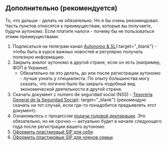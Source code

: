 ## Дополнительно (рекомендуется)

То, что дальше - делать не обязательно. Но я бы очень рекомендовал. Часть пунктов относятся к преимуществам, которые
вы получаете, будучи аутономо. Если платите налоги - почему бы не пользоваться этими преимуществами.

1. Подписаться на телеграм канал [Autonomo & SL](https://bit.ly/autonomo-and-sl-channel){:target="_blank"} - чтобы 
   быть в курсе важных новостей и регулярно получать полезную информацию.
2. Закрыть аналог аутономо в другой стране, если он есть (например, ФОП в Украине).
    - Обязательно ли это делать, до или после регистрации аутономо - лучше узнать у специалиста. По опыту большинства
      могу сказать, что логично было бы закрыть подобный вид экономической деятельности в другой стране.
3. Скачать документ с numero de seguridad social (NSS) -
   [Tesorería General de la Seguridad Social](https://portal.seg-social.gob.es/wps/portal/importass/importass/bienvenida){:
   target="_blank"} (рекомендую скачать на тот случай, если где-то понадобится предъявлять этот документ).
4. Ознакомьтесь с процессом [подачи годовой декларации](#годовая-декларация-renta). Это обязательно, но не срочно — актуально будет в начале следующего года после регистрации вашего аутономо.
5. [Оформить пластиковый SIP для себя](#оформление-пластикового-sip-для-себя).
6. [Оформить пластиковые SIP для членов семьи](#оформление-пластикового-sip-для-членов-семьи).
